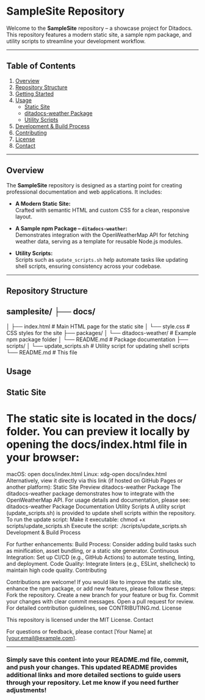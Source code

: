 # SampleSite Repository

Welcome to the **SampleSite** repository – a showcase project for Ditadocs. This repository features a modern static site, a sample npm package, and utility scripts to streamline your development workflow.

---

## Table of Contents

1. [Overview](#overview)
2. [Repository Structure](#repository-structure)
3. [Getting Started](#getting-started)
4. [Usage](#usage)
    - [Static Site](#static-site)
    - [ditadocs-weather Package](#ditadocs-weather-package)
    - [Utility Scripts](#utility-scripts)
5. [Development & Build Process](#development--build-process)
6. [Contributing](#contributing)
7. [License](#license)
8. [Contact](#contact)

---

## Overview

The **SampleSite** repository is designed as a starting point for creating professional documentation and web applications. It includes:

- **A Modern Static Site:**  
  Crafted with semantic HTML and custom CSS for a clean, responsive layout.
  
- **A Sample npm Package – `ditadocs-weather`:**  
  Demonstrates integration with the OpenWeatherMap API for fetching weather data, serving as a template for reusable Node.js modules.

- **Utility Scripts:**  
  Scripts such as `update_scripts.sh` help automate tasks like updating shell scripts, ensuring consistency across your codebase.

---

## Repository Structure

## samplesite/ ├── docs/
│ ├── index.html # Main HTML page for the static site │ └── style.css # CSS styles for the site ├── packages/
│ └── ditadocs-weather/ # Example npm package folder │ └── README.md # Package documentation ├── scripts/
│ └── update_scripts.sh # Utility script for updating shell scripts └── README.md # This file

## Usage

## Static Site
# The static site is located in the docs/ folder. You can preview it locally by opening the docs/index.html file in your browser:
macOS:
open docs/index.html
Linux:
xdg-open docs/index.html 
Alternatively, view it directly via this link (if hosted on GitHub Pages or another platform):
Static Site Preview
ditadocs-weather Package
The ditadocs-weather package demonstrates how to integrate with the OpenWeatherMap API. For usage details and documentation, please see:
ditadocs-weather Package Documentation
Utility Scripts
A utility script (update_scripts.sh) is provided to update shell scripts within the repository. To run the update script:
Make it executable:
chmod +x scripts/update_scripts.sh
Execute the script:
./scripts/update_scripts.sh
Development & Build Process

For further enhancements:
Build Process:
Consider adding build tasks such as minification, asset bundling, or a static site generator.
Continuous Integration:
Set up CI/CD (e.g., GitHub Actions) to automate testing, linting, and deployment.
Code Quality:
Integrate linters (e.g., ESLint, shellcheck) to maintain high code quality.
Contributing

Contributions are welcome! If you would like to improve the static site, enhance the npm package, or add new features, please follow these steps:
Fork the repository.
Create a new branch for your feature or bug fix.
Commit your changes with clear commit messages.
Open a pull request for review.
For detailed contribution guidelines, see CONTRIBUTING.md.
License

This repository is licensed under the MIT License.
Contact

For questions or feedback, please contact [Your Name] at [your.email@example.com].

---

### Simply save this content into your README.md file, commit, and push your changes. This updated README provides additional links and more detailed sections to guide users through your repository. Let me know if you need further adjustments!



